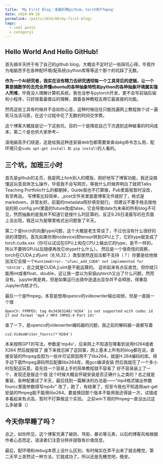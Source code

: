 ```yaml
---
title: 'My First Blog：凌晨折腾github，torch和ffmpeg'
date: 2024-09-26
permalink: /posts/2024/09/my-first-blog/
tags:
  - cool posts
  - category1
---
```


## Hello World And Hello GitHub!

首先搞半天终于有了自己的github blog，大概会不定时记一些踩坑心得，毕竟作为电脑苦手在各种配环境/配系统/python库等等这个那个的坑踩了无数。

**作为一个AI研究者，我实在没有精力去研究透彻每一个工具背后的逻辑，让一个算是搞数学的去完全弄懂ubuntu的各种抽象特性和python的各种抽象环境属实强人所难**，毕竟没人理解计算机系统，我也没参与pytorch开发，更不会写前端后端和小程序，只好按着最傻瓜的理解，跟着各种教程去用它最直接的功能。

然而这些工具有时候并不会如你心意，这种时候往往只能找遍网上教程挨个试一遍死马当活马医，在这个过程中花了无数的时间交学费。

这个博客大概就是记一下这些坑，目的一个是降低自己下次遇到这种破事的时间成本，第二个是也供大家参考~

请电脑高手们绕道，这是给我这种连安装deb包都需要查查dpkg命令怎么用，配环境只会`sudo apt-get install 和 pip install`的人看的。

## 三个坑，加班三小时

首先是github的主页，我是网上fork别人的模版，刚好他写了博客功能，我还没搞懂这玩意具体怎么操作，毕竟我不会写网页，等我什么时候弄明白了就把Talks Teaching Portfolio什么的都删掉，Guide我也不打算做，Pub里面我暂时没改，有空再说。
写博客比较简单，_post文件夹里面塞博客文件就好了，格式是markdown，非常友好。前面的metadata照抄填空就行。
但建议不要手贱去按他说的把.config.yml里面的future改成false，它会导致date为未来的所有blog不可见，然而抽象的是我并不知道它是按什么时区算的，反正9.26日凌晨写的在页面上没出现，我还以为是哪里格式出问题查了半天。

第二个是torch的向量type问题，这个大概是老生常谈了，不过也没有什么很好的讲的清楚的。首先如果你用to(device)把tensor转到GPU上了，它的type就变成了torch.cuda.xxx（你可以试试在GPU上和在CPU上输出它的type，是不一样的，所以不要转GPU以后随便再改它dtype什么什么）。
然后是一个很奇怪的观察，torch在CUDA上的uint（8,16,32..）类型居然连加法都不支持（？）你要是给他做加法它会报一个`RuntimeError: "ufunc_add_CUDA" not implemented for 'UInt16'`，总之就是CUDA上uint是不能运算的。
这听起来有点反直觉，但你就只能用int或者float，double，这让我一度以为安装pytorch又出了什么问题，然而没有。
jupyter爽是爽，但是如果运行出错中途退出显存并不会释放，得重启Jupyter内核才行。

最后一个是ffmpeg，本意是想用opencv的videowriter输出视频，但是一直报一个错
```
OpenCV: FFMPEG: tag 0x34363248/'H264' is not supported with codec id 27 and format 'mp4 / MP4 (MPEG-4 Part 14)'
```
查了一下，是opencv的videowriter编码器的问题，我之前的解码器一直都写着
```
cv2.VideoWriter_fourcc(*'H264')
```
本来按照GPT的写法，参数是'mp4v'，后来网上不知道在哪看到说用H264或者X264
然后就报错了
接下来我忘掉了这回事，网上基本上所有的blog都在说，直接安装的ffmpeg会因为一些许可证原因用不了libx264，就是H.264编码的库。得手动下载ffmpeg源码然后配置libx264库，用gcc编译安装
然后我就花了一个多小时在配这玩意，首先找一个容易上手的简单教程就不容易了
好不容易装上了一个，发现还是报这个错
这个时候大概会怀疑安装是否正确什么之类的？总之就是重装，各种配置试了半天，最后找到一篇解决的办法是——"mp4格式输出参数fourcc里面参数得写mp4v"
改了，跑了，有结果了，但至今我也不知道用apt-get安装的ffmpeg能不能用libx264，要是换回那个版本不能用我还得装一次，试错成本看起来有点高，暂时不打算做这个实验。
之前win下用的ffmpeg一直没出过这么多破事（）

## 今天你早睡了吗？

总之，如你所见，这个博客充满了破防、骂街、暴论等元素，以后的博客风格根据作者心态而定，请读者们注意分辨并提取有价值信息。

最后，配环境和debug本质上没什么区别，有时候实在弄不出来了就去睡觉，第二天早上突然试一种方法，它就成功了。所以还是先睡觉吧，晚安。
